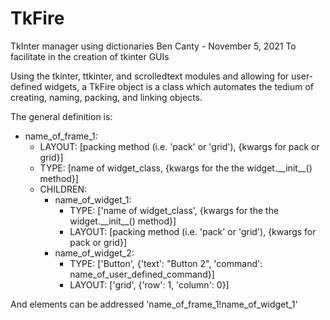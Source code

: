 # TkFire
TkInter manager using dictionaries
Ben Canty - November 5, 2021
To facilitate in the creation of tkinter GUIs

Using the tkinter, ttkinter, and scrolledtext modules and allowing for user-defined widgets, a TkFire object is a class which automates the tedium of creating, naming, packing, and linking objects.

The general definition is:

- name_of_frame_1:
  - LAYOUT: \[packing method (i.e. 'pack' or 'grid'), {kwargs for pack or grid}]
  - TYPE: \[name of widget_class, {kwargs for the the widget.\_\_init\_\_() method}]
  - CHILDREN:
    - name_of_widget_1:
      - TYPE: \['name of widget_class', {kwargs for the the widget.\_\_init\_\_() method}]
      - LAYOUT: \[packing method (i.e. 'pack' or 'grid'), {kwargs for pack or grid}]
    - name_of_widget_2:
      - TYPE: \['Button', {'text': "Button 2", 'command': name_of_user_defined_command}]
      - LAYOUT: \['grid', {'row': 1, 'column': 0}]

And elements can be addressed 'name_of_frame_1!name_of_widget_1'
